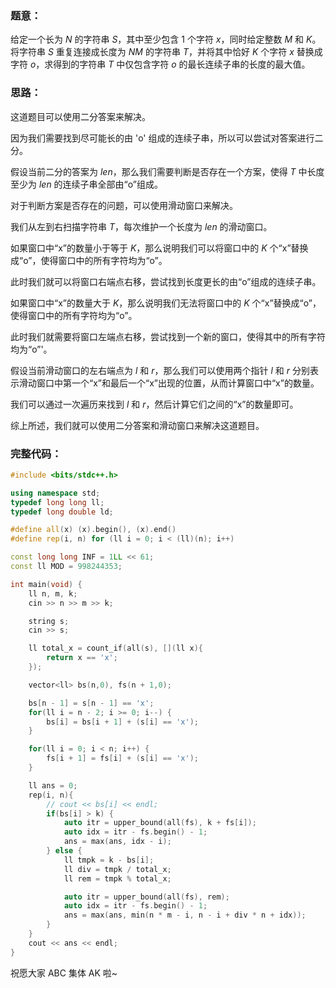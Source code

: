 ### 题意：

给定一个长为 $N$ 的字符串 $S$，其中至少包含 $1$ 个字符 $x$，同时给定整数 $M$ 和 $K$。将字符串 $S$ 重复连接成长度为 $NM$ 的字符串 $T$，并将其中恰好 $K$ 个字符 $x$ 替换成字符 $o$，求得到的字符串 $T$ 中仅包含字符 $o$ 的最长连续子串的长度的最大值。

### 思路：

这道题目可以使用二分答案来解决。

因为我们需要找到尽可能长的由 'o' 组成的连续子串，所以可以尝试对答案进行二分。

假设当前二分的答案为 $len$，那么我们需要判断是否存在一个方案，使得 $T$ 中长度至少为 $len$ 的连续子串全部由“o”组成。

对于判断方案是否存在的问题，可以使用滑动窗口来解决。

我们从左到右扫描字符串 $T$，每次维护一个长度为 $len$ 的滑动窗口。

如果窗口中“x”的数量小于等于 $K$，那么说明我们可以将窗口中的 $K$ 个“x”替换成“o”，使得窗口中的所有字符均为“o”。

此时我们就可以将窗口右端点右移，尝试找到长度更长的由“o”组成的连续子串。

如果窗口中“x”的数量大于 $K$，那么说明我们无法将窗口中的 $K$ 个“x”替换成“o”，使得窗口中的所有字符均为“o”。

此时我们就需要将窗口左端点右移，尝试找到一个新的窗口，使得其中的所有字符均为“o”'。

假设当前滑动窗口的左右端点为 $l$ 和 $r$，那么我们可以使用两个指针 $l$ 和 $r$ 分别表示滑动窗口中第一个“x”和最后一个“x”出现的位置，从而计算窗口中“x”的数量。

我们可以通过一次遍历来找到 $l$ 和 $r$，然后计算它们之间的“x”的数量即可。

综上所述，我们就可以使用二分答案和滑动窗口来解决这道题目。
### 完整代码：
```cpp
#include <bits/stdc++.h>

using namespace std;
typedef long long ll;
typedef long double ld;

#define all(x) (x).begin(), (x).end()
#define rep(i, n) for (ll i = 0; i < (ll)(n); i++)

const long long INF = 1LL << 61;
const ll MOD = 998244353;

int main(void) {
    ll n, m, k;
    cin >> n >> m >> k;

    string s;
    cin >> s;

    ll total_x = count_if(all(s), [](ll x){
        return x == 'x';
    });

    vector<ll> bs(n,0), fs(n + 1,0);

    bs[n - 1] = s[n - 1] == 'x';
    for(ll i = n - 2; i >= 0; i--) {
        bs[i] = bs[i + 1] + (s[i] == 'x');
    }

    for(ll i = 0; i < n; i++) {
        fs[i + 1] = fs[i] + (s[i] == 'x'); 
    }

    ll ans = 0;
    rep(i, n){
        // cout << bs[i] << endl;
        if(bs[i] > k) {
            auto itr = upper_bound(all(fs), k + fs[i]);
            auto idx = itr - fs.begin() - 1;
            ans = max(ans, idx - i);
        } else {
            ll tmpk = k - bs[i];
            ll div = tmpk / total_x;
            ll rem = tmpk % total_x;

            auto itr = upper_bound(all(fs), rem);
            auto idx = itr - fs.begin() - 1;
            ans = max(ans, min(n * m - i, n - i + div * n + idx));
        }
    }
    cout << ans << endl;
}
```
祝愿大家 ABC 集体 AK 啦~